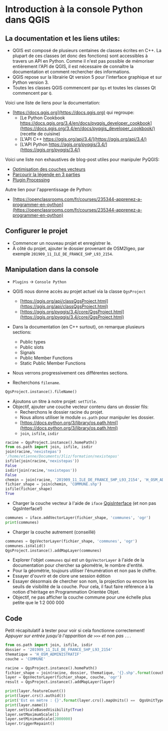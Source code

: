 # Introduction à la console Python dans QGIS

## La documentation et les liens utiles:

* QGIS est composé de plusieurs centaines de classes écrites en C++. La plupart de ces classes (et donc des fonctions) sont accessibles à travers un API en Python. Comme il n'est pas possible de mémoriser entièrement l'API de QGIS, il est nécessaire de connaître la documentation et comment rechercher des informations.
* QGIS repose sur la librairie Qt version 5 pour l'interface graphique et sur Python version 3.
* Toutes les classes QGIS commencent par `Qgs` et toutes les classes Qt commencent par `Q`.

Voici une liste de liens pour la documentation:

* [https://docs.qgis.org](https://docs.qgis.org) qui regroupe:
	* [Le Python Cookbook https://docs.qgis.org/3.4/en/docs/pyqgis_developer_cookbook](https://docs.qgis.org/3.4/en/docs/pyqgis_developer_cookbook/) (recette de cuisine)
	* [L'API C++ https://qgis.org/api/3.4/](https://qgis.org/api/3.4/)
	* [L'API Python https://qgis.org/pyqgis/3.4/](https://qgis.org/pyqgis/3.4/)

Voici une liste non exhaustives de blog-post utiles pour manipuler PyQGIS:

* [Optimisation des couches vecteurs](https://nyalldawson.net/2016/10/speeding-up-your-pyqgis-scripts/)
* [Parcourir la légende en 3 parties](https://www.lutraconsulting.co.uk/blog/2014/07/06/qgis-layer-tree-api-part-1/)
* [Plugin Processing](http://www.qgistutorials.com/en/docs/3/processing_python_plugin.html)

Autre lien pour l'apprentissage de Python:
* [https://openclassrooms.com/fr/courses/235344-apprenez-a-programmer-en-python](https://openclassrooms.com/fr/courses/235344-apprenez-a-programmer-en-python)

## Configurer le projet

* Commencer un nouveau projet et enregistrer le.
* À côté du projet, ajouter le dossier provenant de OSM2Igeo, par exemple `201909_11_ILE_DE_FRANCE_SHP_L93_2154`.

## Manipulation dans la console

* `Plugins` -> `Console Python`
* QGIS nous donne accès au projet actuel via la classe `QgsProject`
	* [https://qgis.org/api/classQgsProject.html](https://qgis.org/api/classQgsProject.html)
	* [https://qgis.org/pyqgis/3.4/core/QgsProject.html](https://qgis.org/pyqgis/3.4/core/QgsProject.html)
	
* Dans la documentation (en C++ surtout), on remarque plusieurs sections:
	* Public types
	* Public slots
	* Signals
	* Public Member Functions
	* Static Public Member Functions
* Nous verrons progressivement ces différentes sections.
* Recherchons `filename`.
```python
QgsProject.instance().fileName()
```
* Ajoutons un titre à notre projet: `setTitle`.
* Objectif, ajouter une couche vecteur contenu dans un dossier fils:
	* Recherchons le dossier racine du projet.
	* Nous allons utiliser le module `os.path` pour manipuler les dossier.
	* [https://docs.python.org/3/library/os.path.html](https://docs.python.org/3/library/os.path.html)
	* `join`, `isfile`, `isdir`

```python
racine = QgsProject.instance().homePath()
from os.path import join, isfile, isdir
join(racine,'nexistepas')
'/home/etienne/Documents/3liz/formation/nexistepas'
isfile(join(racine,'nexistepas'))
False
isdir(join(racine,'nexistepas'))
False
chemin = join(racine, '201909_11_ILE_DE_FRANCE_SHP_L93_2154', 'H_OSM_ADMINISTRATIF')
fichier_shape = join(chemin, 'COMMUNE.shp')
isfile(fichier_shape)
True
```
* Charger la couche vecteur à l'aide de `iface` [QgisInterface](https://qgis.org/api/classQgisInterface.html) (et non pas QgsInterface!)
```python
communes = iface.addVectorLayer(fichier_shape, 'communes', 'ogr')
print(communes)
```
* Charger la couche autrement (conseillé)
```python
communes = QgsVectorLayer(fichier_shape, 'communes', 'ogr')
communes.isValid()
QgsProject.instance().addMapLayer(communes)
```
* Explorer l'objet `communes` qui est un `QgsVectorLayer` à l'aide de la documentation pour chercher sa géométrie, le nombre d'entité.
* Pour la géométrie, toujours utiliser l'énumération et non pas le chiffre.
* Essayer d'ouvrir et de clore une session édition
* Essayer désormais de chercher son nom, la projection ou encore les seuils de visibilité de la couche. Pour cela, il faut faire référence à la notion d'héritage en Programmation Orientée Objet.
* Objectif, ne pas afficher la couche commune pour une échelle plus petite que le 1:2 000 000

## Code

Petit récapitulatif à tester pour voir si cela fonctionne correctement!
*Appuyer sur entrée jusqu'à l'apparition de `>>>` et non pas `...`*

```python
from os.path import join, isfile, isdir
dossier = '201909_11_ILE_DE_FRANCE_SHP_L93_2154'
thematique = 'H_OSM_ADMINISTRATIF'
couche = 'COMMUNE'

racine = QgsProject.instance().homePath()
fichier_shape = join(racine, dossier, thematique, '{}.shp'.format(couche))
layer = QgsVectorLayer(fichier_shape, couche, 'ogr')
result = QgsProject.instance().addMapLayer(layer)

print(layer.featureCount())
print(layer.crs().authid())
print('Est en mètre : {}'.format(layer.crs().mapUnits() ==  QgsUnitTypes.DistanceMeters))
print(layer.name())
layer.setScaleBasedVisibility(True)
layer.setMaximumScale(1)
layer.setMinimumScale(2000000)
layer.triggerRepaint()
```